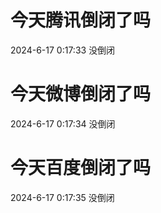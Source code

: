 # 今天腾讯倒闭了吗

2024-6-17 0:17:33 没倒闭

# 今天微博倒闭了吗

2024-6-17 0:17:34 没倒闭

# 今天百度倒闭了吗

2024-6-17 0:17:35 没倒闭

